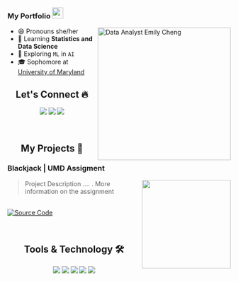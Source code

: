 <div align="left">


### My Portfolio <img src="https://media.giphy.com/media/hvRJCLFzcasrR4ia7z/giphy.gif" height="25px" width="25px">

<img align="right" alt="Data Analyst Emily Cheng" src="images/coding.gif" width="300"/>

- 😄 Pronouns she/her
- 🌱 Learning **Statistics and Data Science**
- 🔭 Exploring `ML` in `AI`
- 🎓 Sophomore at [University of Maryland](https://umd.edu/)


<h2 align="center"> Let's Connect 🔥</h2>
<div align="center">
<a href="https://github.com/emilycheng156">
<img src="https://img.shields.io/badge/Github-211F1F?style=flat-square&logo=GitHub&logoColor=ffffff"></a> 
<a href="https://www.linkedin.com/in/emily-c-cheng">
<img src="https://img.shields.io/badge/Linkedin-0077B5?style=flat-square&logo=Linkedin&logoColor=ffffff"></a>
<a href="mailto:emilycheng.3@gmail.com">
<img src="https://img.shields.io/badge/Gmail-D44638?style=flat-square&logo=gmail&logoColor=ffffff"></a>
</div>

<br><h2 align="center"> My Projects 🚀</h2>

### Blackjack | UMD Assigment
> <img align="right" alt="" src="images/assignmento_.gif" height="200" />
> Project Description .... . More information on the assignment

<br>[![Source Code](https://img.shields.io/badge/Source-212121?logo=github&logoColor=ffffff)](https://[github.com/myalias/mysource](https://github.com/emilycheng156/blackjack-game)) 


<br><h2 align="center"> Tools & Technology 🛠</h2>

<div align="center">
<!-- <p align="center"></p> -->
<img src="https://img.shields.io/badge/Java-007396?style=flat-square&logo=java&logoColor=white" />
<img src="https://img.shields.io/badge/JavaScript-F7DF1E?style=flat-square&logo=javascript&logoColor=white" />
<img src="https://img.shields.io/badge/Python-FFD43B?style=flat-square&logo=python&logoColor=white"/>
<img src="https://img.shields.io/badge/Git-F05032?style=flat-square&logo=git&logoColor=white" />
<img src="https://img.shields.io/badge/Adobe_Photoshop-00aeff?style=flat-square&logo=Adobe%20photoshop&logoColor=white"/>

</div>
<br>

